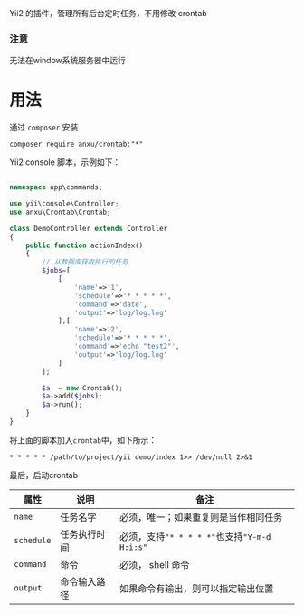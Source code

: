 Yii2 的插件，管理所有后台定时任务，不用修改 crontab

### 注意
无法在window系统服务器中运行

# 用法
通过 `composer` 安装
```
composer require anxu/crontab:"*"
```

Yii2 console 脚本，示例如下：
```php

namespace app\commands;

use yii\console\Controller;
use anxu\Crontab\Crontab;

class DemoController extends Controller
{
    public function actionIndex()
    {
        // 从数据库获取执行的任务
        $jobs=[
            [
                'name'=>'1',
                'schedule'=>'* * * * *',
                'command'=>'date',
                'output'=>'log/log.log'
            ],[
                'name'=>'2',
                'schedule'=>'* * * * *',
                'command'=>'echo "test2"',
                'output'=>'log/log.log'
            ]
        ];

        $a  = new Crontab();
        $a->add($jobs);
        $a->run();
    }
}

```

将上面的脚本加入`crontab`中，如下所示：
```
* * * * * /path/to/project/yii demo/index 1>> /dev/null 2>&1
```

最后，启动crontab

| 属性 | 说明 | 备注|
|-----|------|----|
|`name`| 任务名字|必须，唯一；如果重复则是当作相同任务|
|`schedule`|任务执行时间|必须，支持`"* * * * *"`也支持`"Y-m-d H:i:s"`|
|`command`|命令 |必须， shell 命令|
|`output`|命令输入路径|如果命令有输出，则可以指定输出位置|
